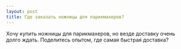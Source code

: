 ```yaml
---
layout: post 
title: Где заказать ножницы для парикмахеров? 
--- 
```

Хочу купить ножницы для парикмахеров, но везде доставку очень долго ждать. Поделитесь опытом, где самая быстрая доставка?